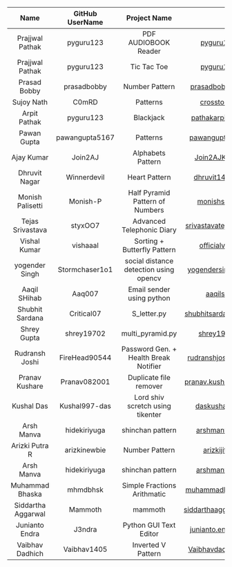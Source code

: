 |        Name        | GitHub UserName |              Project Name              |           Email Id            |
| :----------------: | :-------------: | :------------------------------------: | :---------------------------: |
|  Prajjwal Pathak   |    pyguru123    |          PDF AUDIOBOOK Reader          |      pyguru123@gmail.com      |
|  Prajjwal Pathak   |    pyguru123    |              Tic Tac Toe               |      pyguru123@gmail.com      |
|    Prasad Bobby    |   prasadbobby   |             Number Pattern             |   prasadbobby057@gmail.com    |
|     Sujoy Nath     |      C0mRD      |                Patterns                |     crosstorent@gmail.com     |
|    Arpit Pathak    |    pyguru123    |               Blackjack                |   pathakarpit9454@gmail.com   |
|    Pawan Gupta     | pawangupta5167  |                Patterns                |   pawangupta5167@gmail.com    |
|     Ajay Kumar     |     Join2AJ     |           Alphabets Pattern            |    Join2AJKumar@gmail.com     |
|   Dhruvit Nagar    |   Winnerdevil   |             Heart Pattern              |    dhruvit140618@gmail.com    |
|  Monish Palisetti  |    Monish-P     |    Half Pyramid Pattern of Numbers     |    monishsai.pv@gmail.com     |
|  Tejas Srivastava  |     styxOO7     |       Advanced Telephonic Diary        | srivastavatejas2002@gmail.com |
|    Vishal Kumar    |    vishaaal     |      Sorting + Butterfly Pattern       |    officialvk02@gmail.com     |
|   yogender Singh   | Stormchaser1o1  | social distance detection using opencv |  yogendersingh126@gmail.com   |
|    Aaqil SHihab    |     Aaq007      |       Email sender using python        |       aaqilsh@yahoo.com       |
|  Shubhit Sardana   |   Critical07    |              S_letter.py               | shubhitsardana2002@gmail.com  |
|    Shrey Gupta     |   shrey19702    |            multi_pyramid.py            |     shrey19702@gmail.com      |
|   Rudransh Joshi   |  FireHead90544  | Password Gen. + Health Break Notifier  |  rudranshjoshi1806@gmail.com  |
|   Pranav Kushare   |  Pranav082001   |         Duplicate file remover         | pranav.kushare2001@gmail.com  |
|     Kushal Das     |  Kushal997-das  |    Lord shiv scretch using tikenter    |    daskushal997@gmail.com     |
|     Arsh Manva     |  hidekiriyuga   |            shinchan pattern            |     arshmanva21@gmail.com     |
|   Arizki Putra R   |  arizkinewbie   |             Number Pattern             |     arizkijitsu@gmail.com     |
|     Arsh Manva     |  hidekiriyuga   |            shinchan pattern            |     arshmanva21@gmail.com     |
|  Muhammad Bhaska   |    mhmdbhsk     |      Simple Fractions Arithmatic       |   muhammadbhaska0@gmail.com   |
| Siddartha Aggarwal |     Mammoth     |                mammoth                 | siddarthaaggarwal42@gmail.com |
| Junianto Endra   |     J3ndra      |          Python GUI Text Editor        |  junianto.endra.21@gmail.com  |
|  Vaibhav Dadhich   |   Vaibhav1405   |           Inverted V Pattern           |  Vaibhavdadhich74@gmail.com   |
